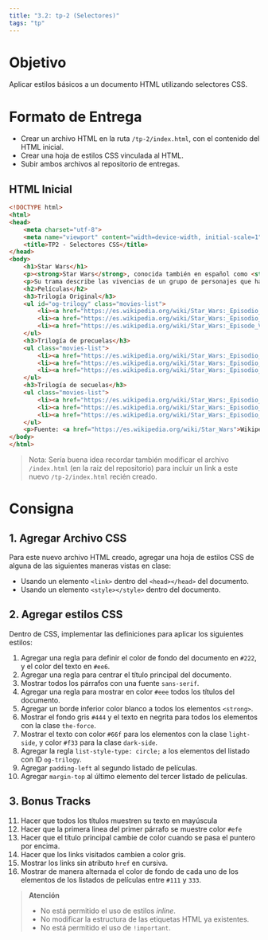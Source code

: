 ```yaml
---
title: "3.2: tp-2 (Selectores)"
tags: "tp"
---
```


# Objetivo

Aplicar estilos básicos a un documento HTML utilizando selectores CSS.

# Formato de Entrega

- Crear un archivo HTML en la ruta `/tp-2/index.html`, con el contenido del HTML inicial.
- Crear una hoja de estilos CSS vinculada al HTML.
- Subir ambos archivos al repositorio de entregas.

## HTML Inicial

```html
<!DOCTYPE html>
<html>
<head>
    <meta charset="utf-8">
    <meta name="viewport" content="width=device-width, initial-scale=1">
    <title>TP2 - Selectores CSS</title>
</head>
<body>
    <h1>Star Wars</h1>
    <p><strong>Star Wars</strong>, conocida también en español como <strong>La guerra de las galaxias</strong>, es una franquicia compuesta primordialmente de una serie de películas concebidas por el cineasta estadounidense George Lucas en la década de 1970, y producidas y distribuidas por <a>The Walt Disney Company</a> a partir de 2012.</p>
    <p>Su trama describe las vivencias de un grupo de personajes que habitan en una galaxia ficticia e interactúan con elementos como <span class="the-force">«la Fuerza»</span>, un campo de energía metafísico y omnipresente que posee un <span class="the-force light-side">«lado luminoso»</span> impulsado por la sabiduría, la nobleza y la justicia y utilizado por los Jedi, y un <span class="the-force dark-side">«lado oscuro»</span> usado por los Sith y provocado por la ira, el miedo y el odio.</p>
    <h2>Películas</h2>
    <h3>Trilogía Original</h3>
    <ul id="og-trilogy" class="movies-list">
        <li><a href="https://es.wikipedia.org/wiki/Star_Wars:_Episodio_IV_-_Una_nueva_esperanza">Star Wars: Episodio IV - Una nueva esperanza</a></li>
        <li><a href="https://es.wikipedia.org/wiki/Star_Wars:_Episodio_V_-_El_Imperio_contraataca">Star Wars: Episodio V - El Imperio contraataca</a></li>
        <li><a href="https://es.wikipedia.org/wiki/Star_Wars:_Episode_VI_-_Return_of_the_Jedi">Star Wars: Episode VI - El retorno del Jedi</a></li>
    </ul>
    <h3>Trilogía de precuelas</h3>
    <ul class="movies-list">
        <li><a href="https://es.wikipedia.org/wiki/Star_Wars:_Episodio_I_-_La_amenaza_fantasma">Star Wars: Episodio I - La amenaza fantasma</a></li>
        <li><a href="https://es.wikipedia.org/wiki/Star_Wars:_Episodio_II_-_El_ataque_de_los_clones">Star Wars: Episodio II - El ataque de los clones</a></li>
        <li><a href="https://es.wikipedia.org/wiki/Star_Wars:_Episodio_III_-_La_venganza_de_los_Sith">Star Wars: Episodio III - La venganza de los Sith</a></li>
    </ul>
    <h3>Trilogía de secuelas</h3>
    <ul class="movies-list">
        <li><a href="https://es.wikipedia.org/wiki/Star_Wars:_Episodio_VII_-_El_despertar_de_la_Fuerza">Star Wars: Episodio VII - El despertar de la Fuerza</a></li>
        <li><a href="https://es.wikipedia.org/wiki/Star_Wars:_Episodio_VIII_-_Los_últimos_Jedi">Star Wars: Episodio VIII - Los últimos Jedi</a></li>
        <li><a href="https://es.wikipedia.org/wiki/Star_Wars:_Episodio_IX_-_El_ascenso_de_Skywalker">Star Wars: Episodio IX - El ascenso de Skywalker</a></li>
    </ul>
    <p>Fuente: <a href="https://es.wikipedia.org/wiki/Star_Wars">Wikipedia</a></p>
</body>
</html>
```

> Nota: Sería buena idea recordar también modificar el archivo `/index.html` (en la raiz del repositorio) para incluir un link a este nuevo `/tp-2/index.html` recién creado.

# Consigna

## 1. Agregar Archivo CSS

Para este nuevo archivo HTML creado, agregar una hoja de estilos CSS de alguna de las siguientes maneras vistas en clase:

- Usando un elemento `<link>` dentro del `<head></head>` del documento.
- Usando un elemento `<style></style>` dentro del documento.

## 2. Agregar estilos CSS

Dentro de CSS, implementar las definiciones para aplicar los siguientes estilos:

1. Agregar una regla para definir el color de fondo del documento en `#222`, y el color del texto en `#ee6`.
2. Agregar una regla para centrar el título principal del documento.
3. Mostrar todos los párrafos con una fuente `sans-serif`.
4. Agregar una regla para mostrar en color `#eee` todos los títulos del documento.
5. Agregar un borde inferior color blanco a todos los elementos `<strong>`.
6. Mostrar el fondo gris `#444` y el texto en negrita para todos los elementos con la clase `the-force`.
7. Mostrar el texto con color `#66f` para los elementos con la clase `light-side`, y color `#f33` para la clase `dark-side`.
8. Agregar la regla `list-style-type: circle;` a los elementos del listado con ID `og-trilogy`.
9. Agregar `padding-left` al segundo listado de películas.
10. Agregar `margin-top` al último elemento del tercer listado de películas.

## 3. Bonus Tracks

11. Hacer que todos los títulos muestren su texto en mayúscula
12. Hacer que la primera linea del primer párrafo se muestre color `#efe`
13. Hacer que el título principal cambie de color cuando se pasa el puntero por encima.
14. Hacer que los links visitados cambien a color gris.
15. Mostrar los links sin atributo `href` en cursiva.
16. Mostrar de manera alternada el color de fondo de cada uno de los elementos de los listados de películas entre `#111` y `333`.

> **Atención**
> 
> - No está permitido el uso de estilos *inline*.
> - No modificar la estructura de las etiquetas HTML ya existentes.
> - No está permitido el uso de `!important`.